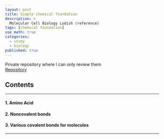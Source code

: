 ```yaml
---
layout: post
title: Simple chemical foundation
description: >
  Molecular Cell Biology Lodish (reference)
tags: [chemical foundation]
use_math: true
categories:
  - study
  - biology
published: true
---
```

Private repository where I can only review them<br>
[Repository](https://github.com/hyun-jin891/hidden-post-hyunjin891-github-blog/blob/master/_posts/study/biology/2022-06-24-simple-chemical-foundation.md)

## Contents
------
#### 1. Amino Acid
#### 2. Noncovalent bonds
#### 3. Various covalent bonds for molecules
-----
